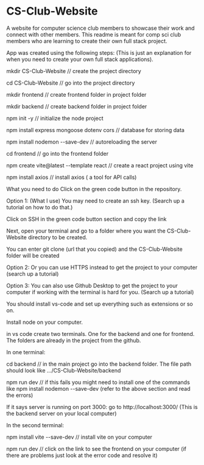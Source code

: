 # CS-Club-Website
A website for computer science club members to showcase their work and connect with other members. This readme is meant for comp sci club members who are learning to create their own full stack project.

App was created using the following steps: (This is just an explanation for when you need to create your own full stack applications).

mkdir CS-Club-Website // create the project directory

cd CS-Club-Website // go into the project directory

mkdir frontend // create frontend folder in project folder

mkdir backend // create backend folder in project folder

npm init -y // initialize the node project

npm install express mongoose dotenv cors // database for storing data

npm install nodemon --save-dev // autoreloading the server

cd frontend // go into the frontend folder

npm create vite@latest --template react // create a react project using vite

npm install axios // install axios ( a tool for API calls)



What you need to do 
Click on the green code button in the repository.

Option 1: (What I use) You may need to create an ssh key. (Search up a tutorial on how to do that.) 

Click on SSH in the green code button section and copy the link

Next, open your terminal and go to a folder where you want the CS-Club-Website directory to be created. 

You can enter git clone (url that you copied) and the CS-Club-Website folder will be created

Option 2: Or you can use HTTPS instead to get the project to your computer (search up a tutorial)

Option 3: You can also use Github Desktop to get the project to your computer if working with the terminal is hard for you. (Search up a tutorial)


You should install vs-code and set up everything such as extensions or so on.

Install node on your computer.

in vs code create two terminals. One for the backend and one for frontend. The folders are already in the project from the github.

In one terminal: 

cd backend // in the main project go into the backend folder. The file path should look like  .../CS-Club-Website/backend

npm run dev // if this fails you might need to install one of the commands like npm install nodemon --save-dev (refer to the above section and read the errors)

If it says server is running on port 3000: go to http://localhost:3000/ (This is the backend server on your local computer)

In the second terminal: 

npm install vite --save-dev // install vite on your computer

npm run dev // click on the link to see the frontend on your computer (if there are problems just look at the error code and resolve it)

